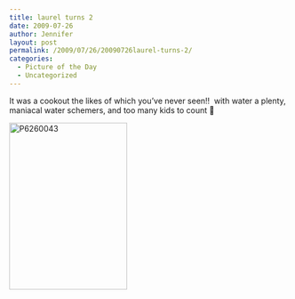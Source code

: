 ```yaml
---
title: laurel turns 2
date: 2009-07-26
author: Jennifer
layout: post
permalink: /2009/07/26/20090726laurel-turns-2/
categories:
  - Picture of the Day
  - Uncategorized
---
```

It was a cookout the likes of which you&#8217;ve never seen!!  with water a plenty, maniacal water schemers, and too many kids to count 🙂

<img class="alignnone size-medium wp-image-324" title="P6260043" src="http://www.madcitythree.com/wp-content/uploads/2009/07/P6260043-212x300.jpg" alt="P6260043" width="212" height="300" />

